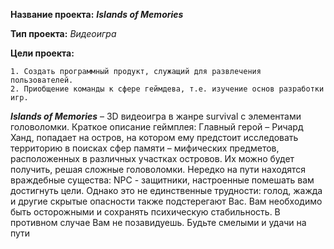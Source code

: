 **Название проекта:**  *__Islands of Memories__*

**Тип проекта:** *Видеоигра* 

**Цели проекта:**

    1. Создать программный продукт, служащий для развлечения пользователей.  
    2. Приобщение команды к сфере геймдева, т.е. изучение основ разработки игр.

**_Islands of Memories_** – 3D видеоигра в жанре survival с элементами головоломки. Краткое описание геймплея: Главный герой – Ричард Ханд, попадает на остров, на котором ему предстоит исследовать территорию в поисках сфер памяти – мифических предметов, расположенных в различных участках островов. Их можно будет получить, решая сложные головоломки. Нередко на пути находятся враждебные существа: NPC - защитники, настроенные помешать вам достигнуть цели. Однако это не единственные трудности: голод, жажда и другие скрытые опасности также подстерегают Вас. Вам необходимо быть осторожными и сохранять психическую стабильность. В противном случае Вам не позавидуешь. Будьте смелыми и удачи на пути
